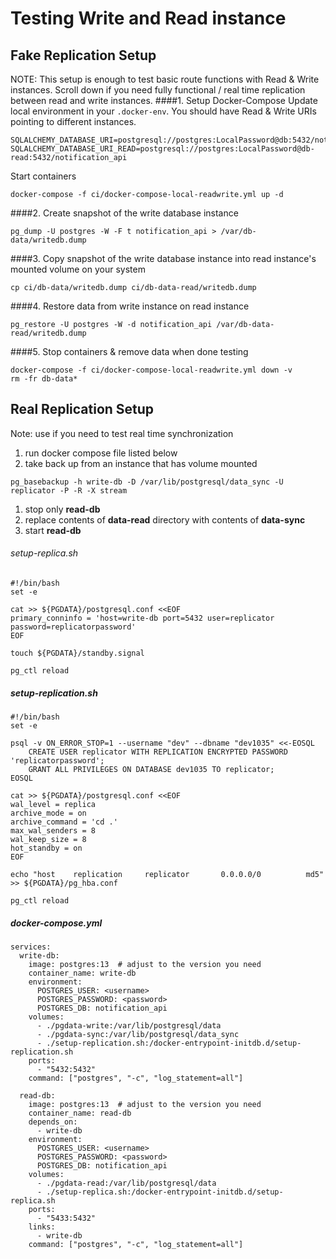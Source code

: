 # Testing Write and Read instance

## Fake Replication Setup
NOTE: This setup is enough to test basic route functions with Read & Write instances. Scroll down if you need fully functional / real time replication between read and write instances.
####1. Setup Docker-Compose
Update local environment in your `.docker-env`. You should have Read & Write URIs pointing to different instances.
```
SQLALCHEMY_DATABASE_URI=postgresql://postgres:LocalPassword@db:5432/notification_api
SQLALCHEMY_DATABASE_URI_READ=postgresql://postgres:LocalPassword@db-read:5432/notification_api
```
Start containers
```
docker-compose -f ci/docker-compose-local-readwrite.yml up -d
```

####2. Create snapshot of the write database instance
```
pg_dump -U postgres -W -F t notification_api > /var/db-data/writedb.dump
```

####3. Copy snapshot of the write database instance into read instance's mounted volume on your system
```
cp ci/db-data/writedb.dump ci/db-data-read/writedb.dump
```

####4. Restore data from write instance on read instance
```
pg_restore -U postgres -W -d notification_api /var/db-data-read/writedb.dump
```

####5. Stop containers & remove data when done testing
```
docker-compose -f ci/docker-compose-local-readwrite.yml down -v
rm -fr db-data*
```

## Real Replication Setup
Note: use if you need to test real time synchronization
1. run docker compose file listed below
2. take back up from an instance that has volume mounted
```
pg_basebackup -h write-db -D /var/lib/postgresql/data_sync -U replicator -P -R -X stream
```
1. stop only **read-db**
2. replace contents of **data-read** directory with contents of **data-sync**
3. start **read-db**
###### setup-replica.sh
```
#!/bin/bash
set -e

cat >> ${PGDATA}/postgresql.conf <<EOF
primary_conninfo = 'host=write-db port=5432 user=replicator password=replicatorpassword'
EOF

touch ${PGDATA}/standby.signal

pg_ctl reload
```
##### setup-replication.sh
```
#!/bin/bash
set -e

psql -v ON_ERROR_STOP=1 --username "dev" --dbname "dev1035" <<-EOSQL
    CREATE USER replicator WITH REPLICATION ENCRYPTED PASSWORD 'replicatorpassword';
    GRANT ALL PRIVILEGES ON DATABASE dev1035 TO replicator;
EOSQL

cat >> ${PGDATA}/postgresql.conf <<EOF
wal_level = replica
archive_mode = on
archive_command = 'cd .'
max_wal_senders = 8
wal_keep_size = 8
hot_standby = on
EOF

echo "host    replication     replicator       0.0.0.0/0          md5" >> ${PGDATA}/pg_hba.conf

pg_ctl reload
```

##### docker-compose.yml
```
services:
  write-db:
    image: postgres:13  # adjust to the version you need
    container_name: write-db
    environment:
      POSTGRES_USER: <username>
      POSTGRES_PASSWORD: <password>
      POSTGRES_DB: notification_api
    volumes:
      - ./pgdata-write:/var/lib/postgresql/data
      - ./pgdata-sync:/var/lib/postgresql/data_sync
      - ./setup-replication.sh:/docker-entrypoint-initdb.d/setup-replication.sh
    ports:
      - "5432:5432"
    command: ["postgres", "-c", "log_statement=all"]

  read-db:
    image: postgres:13  # adjust to the version you need
    container_name: read-db
    depends_on:
      - write-db
    environment:
      POSTGRES_USER: <username>
      POSTGRES_PASSWORD: <password>
      POSTGRES_DB: notification_api
    volumes:
      - ./pgdata-read:/var/lib/postgresql/data
      - ./setup-replica.sh:/docker-entrypoint-initdb.d/setup-replica.sh
    ports:
      - "5433:5432"
    links:
      - write-db
    command: ["postgres", "-c", "log_statement=all"]
```